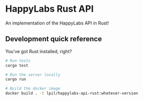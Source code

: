 # HappyLabs Rust API

An implementation of the HappyLabs API in Rust!

## Development quick reference

You've got Rust installed, right?

```sh
# Run tests
cargo test

# Run the server locally
cargo run

# Build the docker image
docker build . -t lpil/happylabs-api-rust:whatever-version
```
